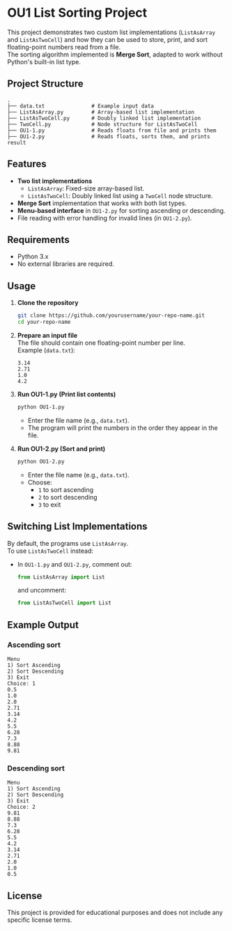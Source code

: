 # OU1 List Sorting Project

This project demonstrates two custom list implementations (`ListAsArray` and `ListAsTwoCell`) and how they can be used to store, print, and sort floating-point numbers read from a file.  
The sorting algorithm implemented is **Merge Sort**, adapted to work without Python's built-in list type.

## Project Structure

```
.
├── data.txt               # Example input data
├── ListAsArray.py         # Array-based list implementation
├── ListAsTwoCell.py       # Doubly linked list implementation
├── TwoCell.py             # Node structure for ListAsTwoCell
├── OU1-1.py               # Reads floats from file and prints them
├── OU1-2.py               # Reads floats, sorts them, and prints result
```

## Features

- **Two list implementations**
  - `ListAsArray`: Fixed-size array-based list.
  - `ListAsTwoCell`: Doubly linked list using a `TwoCell` node structure.
- **Merge Sort** implementation that works with both list types.
- **Menu-based interface** in `OU1-2.py` for sorting ascending or descending.
- File reading with error handling for invalid lines (in `OU1-2.py`).

## Requirements

- Python 3.x
- No external libraries are required.

## Usage

1. **Clone the repository**
   ```bash
   git clone https://github.com/yourusername/your-repo-name.git
   cd your-repo-name
   ```

2. **Prepare an input file**  
   The file should contain one floating-point number per line.  
   Example (`data.txt`):
   ```
   3.14
   2.71
   1.0
   4.2
   ```

3. **Run OU1-1.py (Print list contents)**
   ```bash
   python OU1-1.py
   ```
   - Enter the file name (e.g., `data.txt`).
   - The program will print the numbers in the order they appear in the file.

4. **Run OU1-2.py (Sort and print)**
   ```bash
   python OU1-2.py
   ```
   - Enter the file name (e.g., `data.txt`).
   - Choose:
     - `1` to sort ascending
     - `2` to sort descending
     - `3` to exit

## Switching List Implementations

By default, the programs use `ListAsArray`.  
To use `ListAsTwoCell` instead:
- In `OU1-1.py` and `OU1-2.py`, comment out:
  ```python
  from ListAsArray import List
  ```
  and uncomment:
  ```python
  from ListAsTwoCell import List
  ```

## Example Output

### Ascending sort
```
Menu
1) Sort Ascending
2) Sort Descending
3) Exit
Choice: 1
0.5
1.0
2.0
2.71
3.14
4.2
5.5
6.28
7.3
8.88
9.81
```

### Descending sort
```
Menu
1) Sort Ascending
2) Sort Descending
3) Exit
Choice: 2
9.81
8.88
7.3
6.28
5.5
4.2
3.14
2.71
2.0
1.0
0.5
```

## License

This project is provided for educational purposes and does not include any specific license terms.

